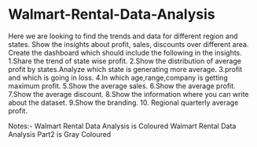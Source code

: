 # Walmart-Rental-Data-Analysis
Here we are looking to find the trends and data for different region and states. Show the insights about profit, sales, discounts over different area. 
Create the dashboard which should include the following in the insights.
1.Share the trend of state wise profit.
2.Show the distribution of average profit by states.Analyze which state is generating more average.
3.profit and which is going in loss.
4.In which age,range,company is getting maximum profit.
5.Show the average sales.
6.Show the average profit.
7.Show the average discount.
8.Show the information where you can write about the dataset.
9.Show the branding.
10. Regional quarterly average profit.

Notes:-
Walmart Rental Data Analysis is Coloured
Walmart Rental Data Analysis Part2 is Gray Coloured
